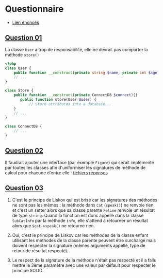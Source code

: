 # Questionnaire

* [Lien énoncés](https://github.com/Antoine07/SOLID/blob/main/SOLID_PHP/SUPPORTS/Part2_solid/part1_solid.md#question-01)

## [Question 01](https://github.com/Antoine07/SOLID/blob/main/SOLID_PHP/SUPPORTS/Part2_solid/part1_solid.md#question-01)
La classe `User` a trop de responsabilité, elle ne devrait pas comporter la méthode `store()`
```php
<?php
class User {
    public function __construct(private string $name, private int $age){}
    // ...
}

class Store {
    public function __construct(private ConnectDB $connect){}
       public function store(User $user) {
           // Store attributes into a database...
    }
    // ...
}

class ConnectDB {
    // ...
}
```

## [Question 02](https://github.com/Antoine07/SOLID/blob/main/SOLID_PHP/SUPPORTS/Part2_solid/part1_solid.md#question-02)

Il faudrait ajouter une interface (par exemple `Figure`) qui serait implémenté par toutes les classes afin d'uniformiser les signatures de méthode de calcul pour chacune d'entre elle : [fichiers réponses](./annexe-questionnaire/question-02/)

## [Question 03](https://github.com/Antoine07/SOLID/blob/main/SOLID_PHP/SUPPORTS/Part2_solid/part1_solid.md#question-03)

1. C'est le principe de Liskov qui est brisé car les signatures des méthodes ne sont pas les mêmes : la méthode dans `Cat` (`speak()`) ne renvoie rien et c'est un setter alors que sa classe parente `Feline` renvoie un résultat de type `string`.
Quand la fonction est donc appellé dans la classe `SubCatInfo` par la méthode `info`, elle s'attend à retourner un résultat alors que `$cat->speak()` ne retourne rien.

2. Oui, c'est le principe de Liskov car les méthodes de la classe enfant utilisant les méthodes de la classe parente peuvent être surchargé mais doivent respecter la signature (mêmes arguments appellé, type de retour de résultat respecté).

3. Le respect de la signature de la méthode n'était pas respecté et il a fallu  mettre le 3ème paramètre avec une valeur par défault pour respecter le principe SOLID.